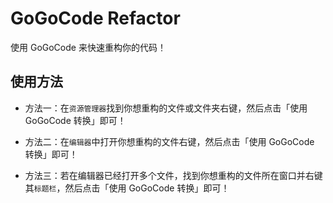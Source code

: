 # GoGoCode Refactor

使用 GoGoCode 来快速重构你的代码！

## 使用方法

- 方法一：在`资源管理器`找到你想重构的文件或文件夹右键，然后点击「使用 GoGoCode 转换」即可！

- 方法二：在`编辑器`中打开你想重构的文件右键，然后点击「使用 GoGoCode 转换」即可！

- 方法三：若在编辑器已经打开多个文件，找到你想重构的文件所在窗口并右键其`标题栏`，然后点击「使用 GoGoCode 转换」即可！

